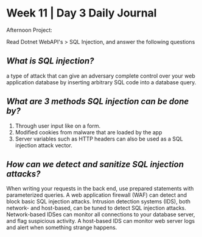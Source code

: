 # Week 11 | Day 3 Daily Journal

Afternoon Project: 

Read Dotnet WebAPI's > SQL Injection, and answer the following questions

## *What is SQL injection?*
a type of attack that can give an adversary complete control over your web application database by inserting arbitrary SQL code into a database query.

## *What are 3 methods SQL injection can be done by?*
1. Through user input like on a form.
2. Modified cookies from malware that are loaded by the app 
3. Server variables such as HTTP headers can also be used as a SQL injection attack vector.

## *How can we detect and sanitize SQL injection attacks?*
When writing your requests in the back end, use prepared statements with parameterized queries.
A web application firewall (WAF) can detect and block basic SQL injection attacks.
Intrusion detection systems (IDS), both network- and host-based, can be tuned to detect SQL injection attacks. Network-based IDSes can monitor all connections to your database server, and flag suspicious activity. A host-based IDS can monitor web server logs and alert when something strange happens.

